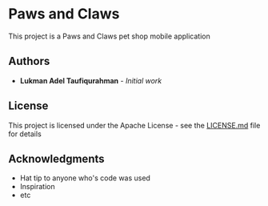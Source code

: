 # Paws and Claws

This project is a Paws and Claws pet shop mobile application

## Authors

* **Lukman Adel Taufiqurahman** - *Initial work*

## License

This project is licensed under the Apache License - see the [LICENSE.md](LICENSE.md) file for details

## Acknowledgments

* Hat tip to anyone who's code was used
* Inspiration
* etc